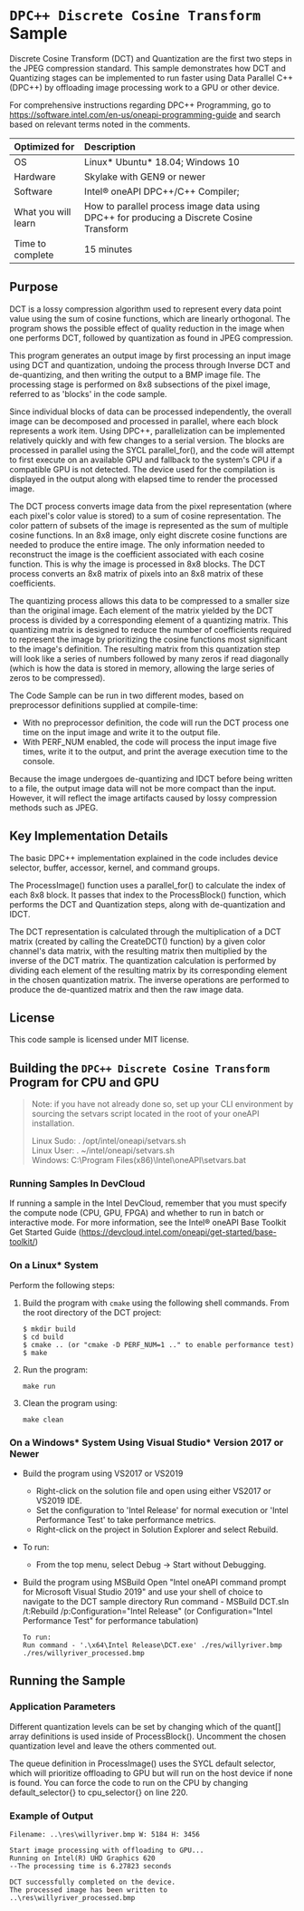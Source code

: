 ﻿# `DPC++ Discrete Cosine Transform` Sample

Discrete Cosine Transform (DCT) and Quantization are the first two steps in the JPEG compression standard. This sample demonstrates how DCT and Quantizing stages can be implemented to run faster using Data Parallel C++ (DPC++) by offloading image processing work to a GPU or other device.

For comprehensive instructions regarding DPC++ Programming, go to https://software.intel.com/en-us/oneapi-programming-guide and search based on relevant terms noted in the comments.

| Optimized for                     | Description
|:---                               |:---
| OS                                | Linux* Ubuntu* 18.04; Windows 10
| Hardware                          | Skylake with GEN9 or newer
| Software                          | Intel® oneAPI DPC++/C++ Compiler;
| What you will learn               | How to parallel process image data using DPC++ for producing a Discrete Cosine Transform
| Time to complete                  | 15 minutes


## Purpose

DCT is a lossy compression algorithm used to represent every data point value using the sum of cosine functions, which are linearly orthogonal. The program shows the possible effect of quality reduction in the image when one performs DCT, followed by quantization as found in JPEG compression.

This program generates an output image by first processing an input image using DCT and quantization, undoing the process through Inverse DCT and de-quantizing, and then writing the output to a BMP image file. The processing stage is performed on 8x8 subsections of the pixel image, referred to as 'blocks' in the code sample.

Since individual blocks of data can be processed independently, the overall image can be decomposed and processed in parallel, where each block represents a work item. Using DPC++, parallelization can be implemented relatively quickly and with few changes to a serial version. The blocks are processed in parallel using the SYCL parallel_for(), and the code will attempt to first execute on an available GPU and fallback to the system's CPU if a compatible GPU is not detected. The device used for the compilation is displayed in the output along with elapsed time to render the processed image.

The DCT process converts image data from the pixel representation (where each pixel's color value is stored) to a sum of cosine representation. The color pattern of subsets of the image is represented as the sum of multiple cosine functions. In an 8x8 image, only eight discrete cosine functions are needed to produce the entire image. The only information needed to reconstruct the image is the coefficient associated with each cosine function. This is why the image is processed in 8x8 blocks. The DCT process converts an 8x8 matrix of pixels into an 8x8 matrix of these coefficients.

The quantizing process allows this data to be compressed to a smaller size than the original image. Each element of the matrix yielded by the DCT process is divided by a corresponding element of a quantizing matrix. This quantizing matrix is designed to reduce the number of coefficients required to represent the image by prioritizing the cosine functions most significant to the image's definition. The resulting matrix from this quantization step will look like a series of numbers followed by many zeros if read diagonally (which is how the data is stored in memory, allowing the large series of zeros to be compressed).

The Code Sample can be run in two different modes, based on preprocessor definitions supplied at compile-time: 

* With no preprocessor definition, the code will run the DCT process one time on the input image and write it to the output file. 
* With PERF_NUM enabled, the code will process the input image five times, write it to the output, and print the average execution time to the console.

Because the image undergoes de-quantizing and IDCT before being written to a file, the output image data will not be more compact than the input. However, it will reflect the image artifacts caused by lossy compression methods such as JPEG.


## Key Implementation Details 

The basic DPC++ implementation explained in the code includes device selector, buffer, accessor, kernel, and command groups.

The ProcessImage() function uses a parallel_for() to calculate the index of each 8x8 block. It passes that index to the ProcessBlock() function, which performs the DCT and Quantization steps, along with de-quantization and IDCT. 

The DCT representation is calculated through the multiplication of a DCT matrix (created by calling the CreateDCT() function) by a given color channel's data matrix, with the resulting matrix then multiplied by the inverse of the DCT matrix. The quantization calculation is performed by dividing each element of the resulting matrix by its corresponding element in the chosen quantization matrix. The inverse operations are performed to produce the de-quantized matrix and then the raw image data.

 
## License  

This code sample is licensed under MIT license. 


## Building the `DPC++ Discrete Cosine Transform` Program for CPU and GPU

> Note: if you have not already done so, set up your CLI 
> environment by sourcing  the setvars script located in 
> the root of your oneAPI installation. 
>
> Linux Sudo: . /opt/intel/oneapi/setvars.sh  
> Linux User: . ~/intel/oneapi/setvars.sh  
> Windows: C:\Program Files(x86)\Intel\oneAPI\setvars.bat

### Running Samples In DevCloud
If running a sample in the Intel DevCloud, remember that you must specify the compute node (CPU, GPU, FPGA) and whether to run in batch or interactive mode. For more information, see the Intel® oneAPI Base Toolkit Get Started Guide (https://devcloud.intel.com/oneapi/get-started/base-toolkit/)

### On a Linux* System
Perform the following steps:
1. Build the program with `cmake` using the following shell commands.
    From the root directory of the DCT project:
    ``` 
    $ mkdir build
    $ cd build
    $ cmake .. (or "cmake -D PERF_NUM=1 .." to enable performance test)
    $ make
    ```

2. Run the program:
    ```
    make run
    ```

3. Clean the program using:
    ```
    make clean
    ```

### On a Windows* System Using Visual Studio* Version 2017 or Newer
* Build the program using VS2017 or VS2019
    - Right-click on the solution file and open using either VS2017 or VS2019 IDE.
    - Set the configuration to 'Intel Release' for normal execution or 'Intel Performance Test' to take performance metrics.
    - Right-click on the project in Solution Explorer and select Rebuild.
 
* To run:
    - From the top menu, select Debug -> Start without Debugging.

* Build the program using MSBuild
      Open "Intel oneAPI command prompt for Microsoft Visual Studio 2019" and use your shell of choice to navigate to the DCT sample directory
      Run command - MSBuild DCT.sln /t:Rebuild /p:Configuration="Intel Release"     (or Configuration="Intel Performance Test" for performance tabulation)

      To run:
      Run command - '.\x64\Intel Release\DCT.exe' ./res/willyriver.bmp ./res/willyriver_processed.bmp


## Running the Sample

### Application Parameters 
Different quantization levels can be set by changing which of the quant[] array definitions is used inside of ProcessBlock(). Uncomment the chosen quantization level and leave the others commented out.

The queue definition in ProcessImage() uses the SYCL default selector, which will prioritize offloading to GPU but will run on the host device if none is found. You can force the code to run on the CPU by changing default_selector{} to cpu_selector{} on line 220.

### Example of Output
```
Filename: ..\res\willyriver.bmp W: 5184 H: 3456

Start image processing with offloading to GPU...
Running on Intel(R) UHD Graphics 620
--The processing time is 6.27823 seconds

DCT successfully completed on the device.
The processed image has been written to ..\res\willyriver_processed.bmp
```
